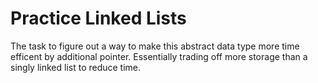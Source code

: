 # Practice Linked Lists

The task to figure out a way to make this abstract data type more time efficent by additional pointer. Essentially trading off more storage than a singly linked list to reduce time.
